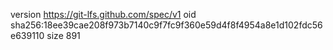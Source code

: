 version https://git-lfs.github.com/spec/v1
oid sha256:18ee39cae208f973b7140c9f7fc9f360e59d4f8f4954a8e1d102fdc56e639110
size 891
